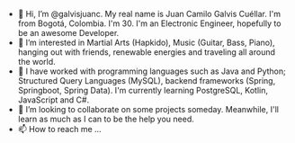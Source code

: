- 👋 Hi, I’m @galvisjuanc. My real name is Juan Camilo Galvis Cuéllar. I'm from Bogotá, Colombia. I'm 30. I'm an Electronic Engineer, hopefully to be an awesome Developer.
- 👀 I’m interested in Martial Arts (Hapkido), Music (Guitar, Bass, Piano), hanging out with friends, renewable energies and traveling all around the world.
- 🌱 I have worked with programming languages such as Java and Python; Structured Query Languages (MySQL), backend frameworks (Spring, Springboot, Spring Data). I'm currently learning PostgreSQL, Kotlin, JavaScript and C#.
- 💞️ I’m looking to collaborate on some projects someday. Meanwhile, I'll learn as much as I can to be the help you need.
- 📫 How to reach me ...

<!---
galvisjuanc/galvisjuanc is a ✨ special ✨ repository because its `README.md` (this file) appears on your GitHub profile.
You can click the Preview link to take a look at your changes.
--->
